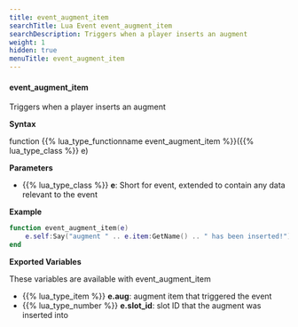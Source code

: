 ```yaml
---
title: event_augment_item
searchTitle: Lua Event event_augment_item
searchDescription: Triggers when a player inserts an augment
weight: 1
hidden: true
menuTitle: event_augment_item
---
```


#### event_augment_item

Triggers when a player inserts an augment

**Syntax**

function {{% lua_type_functionname event_augment_item %}}({{% lua_type_class %}} e)


**Parameters**
- {{% lua_type_class %}} **e**: Short for event, extended to contain any data relevant to the event

**Example**

```lua
function event_augment_item(e)
    e.self:Say("augment " .. e.item:GetName() .. " has been inserted!");
end
```

**Exported Variables**

These variables are available with event_augment_item
- {{% lua_type_item %}} **e.aug**: augment item that triggered the event
- {{% lua_type_number %}} **e.slot_id**: slot ID that the augment was inserted into